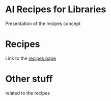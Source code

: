 # AI Recipes for Libraries
Presentation of the recipes concept

# Recipes 
Link to the [recipes page](https://github.com/CENL-Network-Group-AI/Recipes/wiki/AI-Recipes)

# Other stuff
related to the recipes

